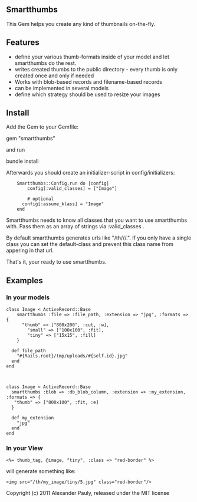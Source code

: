 ## Smartthumbs

This Gem helps you create any kind of thumbnails on-the-fly.

## Features
* define your various thumb-formats inside of your model and let smartthumbs do the rest.
* writes created thumbs to the public directory - every thumb is only created once and only if needed
* Works with blob-based records and filename-based records
* can be implemented in several models
* define which strategy should be used to resize your images

## Install
Add the Gem to your Gemfile:

  gem "smartthumbs"

and run 

  bundle install


Afterwards you should create an initializer-script in config/initializers:

		Smartthumbs::Config.run do |config|
			config[:valid_classes] = ["Image"]
		
			# optional
		  config[:assume_klass] = "Image"
		end

Smartthumbs needs to know all classes that you want to use smartthumbs with.
Pass them as an array of strings via :valid_classes .

By default smartthumbs generates urls like "/th/<klass-name>/<format>/<record-id>.<extension>". If you only have a single class you can set the default-class and prevent this class name from appering in that url. 

That's it, your ready to use smartthumbs.

## Examples

### In your models
	class Image < ActiveRecord::Base
		smartthumbs :file => :file_path, :extension => "jpg", :formats => {
		  "thumb" => ["800x200", :cut, :w],
			"small" => ["100x100", :fit],
			"tiny" => ["15x15", :fill]
		}

	  def file_path
	    "#{Rails.root}/tmp/uploads/#{self.id}.jpg"
	  end
	end  



	class Image < ActiveRecord::Base  
	  smartthumbs :blob => :db_blob_column, :extension => :my_extension, :formats => {
	   "thumb" => ["800x100", :fit, :e]
	  }
    
	  def my_extension
	    "jpg"
	  end
	end

### In your View

    <%= thumb_tag, @image, "tiny", :class => "red-border" %>

will generate something like:

    <img src="/th/my_image/tiny/5.jpg" class="red-border"/>


Copyright (c) 2011 Alexander Pauly, released under the MIT license
